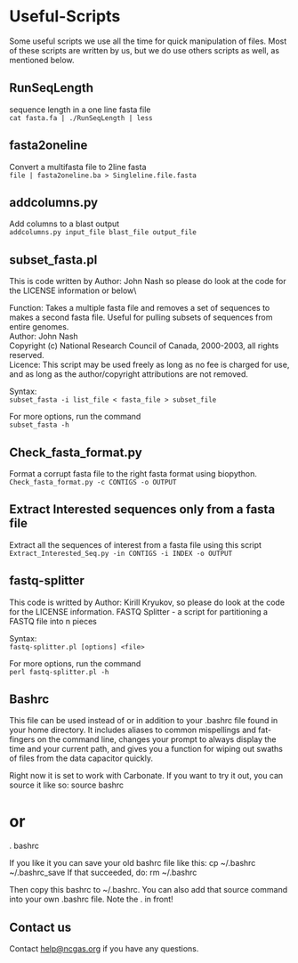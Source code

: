 # Useful-Scripts
Some useful scripts we use all the time for quick manipulation of files. Most of these scripts are written by us, but we do use others scripts as well, as mentioned below. 

## RunSeqLength
sequence length in a one line fasta file \
 `cat fasta.fa | ./RunSeqLength | less`
 
## fasta2oneline 
Convert a multifasta file to 2line fasta \
`file | fasta2oneline.ba > Singleline.file.fasta`

## addcolumns.py 
Add columns to a blast output \
 `addcolumns.py input_file blast_file output_file`

## subset_fasta.pl
This is code written by Author: John Nash so please do look at the code for the LICENSE information or below\

Function:  Takes a multiple fasta file and removes a set of sequences to makes a second fasta file.  Useful for pulling subsets of sequences from entire genomes. \
Author: John Nash \
Copyright (c) National Research Council of Canada, 2000-2003, all rights reserved. \
Licence: This script may be used freely as long as no fee is charged for use, and as long as the author/copyright attributions are not removed. 

Syntax: \
`subset_fasta -i list_file < fasta_file > subset_file`

For more options, run the command \
`subset_fasta -h`

## Check_fasta_format.py
Format a corrupt fasta file to the right fasta format using biopython. \
`Check_fasta_format.py -c CONTIGS -o OUTPUT`

## Extract Interested sequences only from a fasta file 
Extract all the sequences of interest from a fasta file using this script \
`Extract_Interested_Seq.py -in CONTIGS -i INDEX -o OUTPUT`

## fastq-splitter
This code is writted by Author: Kirill Kryukov, so please do look at the code for the LICENSE information. 
FASTQ Splitter  -  a script for partitioning a FASTQ file into n pieces

Syntax: \
`fastq-splitter.pl [options] <file>`

For more options, run the command \
`perl fastq-splitter.pl -h`

## Bashrc
This file can be used instead of or in addition to your .bashrc file found in your home directory. It includes aliases to common mispellings and fat-fingers on the command line, changes your prompt to always display the time and your current path, and gives you a function for wiping out swaths of files from the data capacitor quickly.

Right now it is set to work with Carbonate. If you want to try it out, you can source it like so:
source bashrc
# or
. bashrc

If you like it you can save your old bashrc file like this:
cp ~/.bashrc ~/.bashrc_save
If that succeeded, do:
rm ~/.bashrc 

Then copy this bashrc to ~/.bashrc. You can also add that source command into your own .bashrc file. Note the . in front!


## Contact us
Contact help@ncgas.org if you have any questions. 





